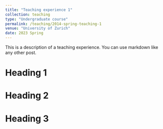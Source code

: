 ```yaml
---
title: "Teaching experience 1"
collection: teaching
type: "Undergraduate course"
permalink: /teaching/2014-spring-teaching-1
venue: "University of Zurich"
date: 2023 Spring 
---
```


This is a description of a teaching experience. You can use markdown like any other post.

Heading 1
======

Heading 2
======

Heading 3
======
